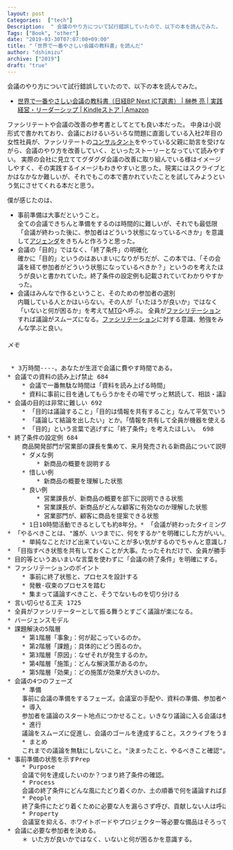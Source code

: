 ```yaml
---
layout: post
Categories:  ["tech"]
Description:  " 会議のやり方について試行錯誤していたので、以下の本を読んでみた。       世界で一番やさしい会議の教科書（日経BP Next ICT選書） | 榊巻 亮 | 実践経営・リーダーシップ | Kindleストア | Amazon  "
Tags: ["Book", "other"]
date: "2019-03-30T07:07:00+09:00"
title: "「世界で一番やさしい会議の教科書」を読んだ"
author: "dshimizu"
archive: ["2019"]
draft: "true"
---
```


<body>
<p>会議のやり方について試行錯誤していたので、以下の本を読んでみた。</p>

<ul>
    <li>
<a target="_blank" href="https://www.amazon.co.jp/dp/B019O8NDNY/ref=dp-kindle-redirect?_encoding=UTF8&amp;btkr=1&amp;_encoding=UTF8&amp;tag=dshimizu05-22&amp;linkCode=ur2&amp;linkId=daa767f861bfaa90fc49e8888541af01&amp;camp=247&amp;creative=1211" rel="noopener noreferrer">世界で一番やさしい会議の教科書（日経BP Next ICT選書） | 榊巻 亮 | 実践経営・リーダーシップ | Kindleストア | Amazon</a><img src="//ir-jp.amazon-adsystem.com/e/ir?t=dshimizu05-22&amp;l=ur2&amp;o=9" width="1" height="1" border="0" alt="" style="border:none !important; margin:0px !important;">
</li>
</ul>

</body>

<!-- more -->

<body>
<p>ファシリテートや会議の改善の参考書としてとても良い本だった。
中身は小説形式で書かれており、会議におけるいろいろな問題に直面している入社2年目の女性社員が、ファシリテートの<a class="keyword" href="http://d.hatena.ne.jp/keyword/%A5%B3%A5%F3%A5%B5%A5%EB%A5%BF%A5%F3%A5%C8">コンサルタント</a>をやっている父親に助言を受けながら、会議のやり方を改善していく、といったストーリーとなっていて読みやすい。
実際の会社に見立ててグダグダ会議の改善に取り組んでいる様はイメージしやすく、その実践するイメージもわきやすいと思った。現実にはスクライブとかはなかなか難しいが、それでもこの本で書かれていたことを試してみようという気にさせてくれる本だと思う。</p>

<p>僕が感じたのは、</p>

<ul>
    <li>事前準備は大事だということ。</li>
全ての会議できちんと準備をするのは時間的に難しいが、それでも最低限「会議が終わった後に、参加者はどういう状態になっているべきか」を意識して<a class="keyword" href="http://d.hatena.ne.jp/keyword/%A5%A2%A5%B8%A5%A7%A5%F3%A5%C0">アジェンダ</a>をきちんと作ろうと思った。
    <li>会議の「目的」ではなく、「終了条件」の明確化</li>
確かに「目的」というのはあいまいになりがちだが、この本では、「その会議を経て参加者がどういう状態になっているべきか？」というのを考えたほうが良いと書かれていた。終了条件の設定例も記載されていてわかりやすかった。
    <li>会議はみんなで作るということ、そのための参加者の選別</li>
内職している人とかはいらない。その人が「いたほうが良いか」ではなく「いないと何が困るか」を考えて<a class="keyword" href="http://d.hatena.ne.jp/keyword/MTG">MTG</a>へ呼ぶ。
全員が<a class="keyword" href="http://d.hatena.ne.jp/keyword/%A5%D5%A5%A1%A5%B7%A5%EA%A5%C6%A1%BC%A5%B7%A5%E7%A5%F3">ファシリテーション</a>すれば議論がスムーズになる。<a class="keyword" href="http://d.hatena.ne.jp/keyword/%A5%D5%A5%A1%A5%B7%A5%EA%A5%C6%A1%BC%A5%B7%A5%E7%A5%F3">ファシリテーション</a>に対する意識、勉強をみんな学ぶと良い。</ul>


<h6>メモ</h6>


<pre class="book-memo"> * 3万時間----。あなたが生涯で会議に費やす時間である。
* 会議での資料の読み上げ禁止 684
    * 会議で一番無駄な時間は「資料を読み上げる時間」
    * 資料に事前に目を通してもらうかをその場でザっと黙読して、相談・議論したいポイントだけ話せばいい。
* 会議の目的は非常に難しい 692
    * 「目的は議論すること」「目的は情報を共有すること」なんて平気でいう人がいるが、それでは意味がない。やることだけが語られて、何を達成したいかが不明確なままだからだ。694
    * 「議論して結論を出したい」とか。「情報を共有して全員が機器を使える状態にしたい」とか、議論や共有の先に何かがあるはずなのだ。 696
    * 「目的」という言葉で逃げずに「終了条件」を考えたほしい。 698
* 終了条件の設定例 684
    商品開発部門が営業部の課長を集めて、来月発売される新商品について説明会兼打ち合わせを行う時の終了条件の例
    * ダメな例
        * 新商品の概要を説明する
    * 惜しい例
        * 新商品の概要を理解した状態
    * 良い例
        * 営業課長が、新商品の概要を部下に説明できる状態
        * 営業課長が、新商品がどんな顧客に有効なのか理解した状態
        * 営業部門が、顧客に商品を提案できる状態
    * 1日10時間活動できるとしても約8年分。* 「会議が終わったタイミングで"決まったこと、やるべきこと"を確認する。」
* 「やるべきことは、"誰が、いつまでに、何をするか"を明確にした方がいい。」
    * 単純なことだけど出来ていないことが多い気がするのでちゃんと意識したい。会議が終わったタイミングでやるのが重要と思う。
* 「目指すべき状態を共有しておくことが大事。たったそれだけで、全員が勝手に目標に向かってくれるようになる。これがファシリテーションの考え方」
* 目的等というあいまいな言葉を使わずに「会議の終了条件」を明確にする。
* ファシリテーションのポイント
    * 事前に終了状態と、プロセスを設計する
    * 発散-収束のプロセスを踏む
    * 集まって議論すべきこと、そうでないものを切り分ける
* 言い切らせる工夫 1725
* 全員がファシリテーターとして振る舞うとすごく議論が楽になる。
* バージェンスモデル
* 課題解決の5階層
    * 第1階層「事象」：何が起こっているのか。
    * 第2階層「課題」：具体的にどう困るのか。
    * 第3階層「原因」：なぜそれが発生するのか。
    * 第4階層「施策」：どんな解決策があるのか。
    * 第5階層「効果」：どの施策が効果が大きいのか。
* 会議の4つのフェーズ
    * 準備
    事前に会議の準備をするフェーズ。会議室の手配や、資料の準備、参加者への事前連絡はごく一部で、会議の進め方を考えるなどの本質的な準備が必要。
    * 導入
    参加者を議論のスタート地点につかせること。いきなり議論に入る会議は参加者が迷子になる。「終了条件の確認」と「時間配分の確認」は必要。
    * 進行
    議論をスムーズに促進し、会議のゴールを達成すること。スクライブをうまくやれると良い。
    * まとめ
    これまでの議論を無駄にしないこと。"決まったこと、やるべきこと確認"。
* 事前準備の状態を示すPrep
    * Purpose
    会議で何を達成したいのか？つまり終了条件の確認。
    * Process
    会議の終了条件にどんな風にたどり着くのか、土の順番で何を議論すれば良いのか。
    * People
    終了条件にたどり着くために必要な人を漏らさず呼び、貢献しない人は呼ばないということ。
    * Property
    会議室を抑える、ホワイトボードやプロジェクター等必要な備品はそろっているか。
* 会議に必要な参加者を決める。
    ＊ いた方が良いかではなく、いないと何が困るかを意識する。
 </pre>

</body>
